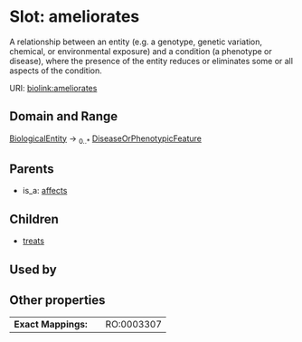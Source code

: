 
# Slot: ameliorates


A relationship between an entity (e.g. a genotype, genetic variation, chemical, or environmental exposure) and a condition (a phenotype or disease), where the presence of the entity reduces or eliminates some or all aspects of the condition.

URI: [biolink:ameliorates](https://w3id.org/biolink/vocab/ameliorates)


## Domain and Range

[BiologicalEntity](BiologicalEntity.md) ->  <sub>0..*</sub> [DiseaseOrPhenotypicFeature](DiseaseOrPhenotypicFeature.md)

## Parents

 *  is_a: [affects](affects.md)

## Children

 *  [treats](treats.md)

## Used by


## Other properties

|  |  |  |
| --- | --- | --- |
| **Exact Mappings:** | | RO:0003307 |

